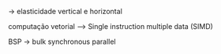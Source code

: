 

-> elasticidade vertical e horizontal


computação vetorial --> Single instruction multiple data (SIMD)


BSP -> bulk synchronous parallel